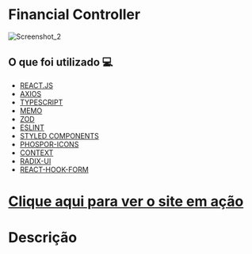 <h1> Financial Controller </h1>

![Screenshot_2](https://user-images.githubusercontent.com/96798145/194626546-d296fdc1-70a6-4e3a-ab95-92cf2aa4df8e.png)


<h2> O que foi utilizado 💻 </h2>

- [REACT.JS]()
- [AXIOS]()
- [TYPESCRIPT]()
- [MEMO]()
- [ZOD]()
- [ESLINT]()
- [STYLED COMPONENTS]()
- [PHOSPOR-ICONS]()
- [CONTEXT]()
- [RADIX-UI]()
- [REACT-HOOK-FORM]()

<h1> <a href=""> Clique aqui para ver o site em ação </a></h1>

<h1> Descrição </h1>
<p>  </p>
 
